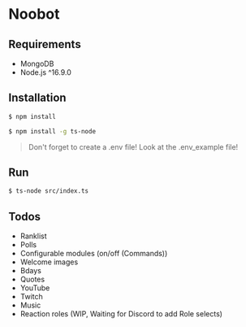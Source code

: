 # Noobot

## Requirements

-   MongoDB
-   Node.js ^16.9.0

## Installation

```bash
$ npm install
```

```bash
$ npm install -g ts-node
```

> Don't forget to create a .env file!
> Look at the .env_example file!

## Run

```bash
$ ts-node src/index.ts
```

## Todos

-   Ranklist
-   Polls
-   Configurable modules (on/off (Commands))
-   Welcome images
-   Bdays
-   Quotes
-   YouTube
-   Twitch
-   Music
-   Reaction roles (WIP, Waiting for Discord to add Role selects)
